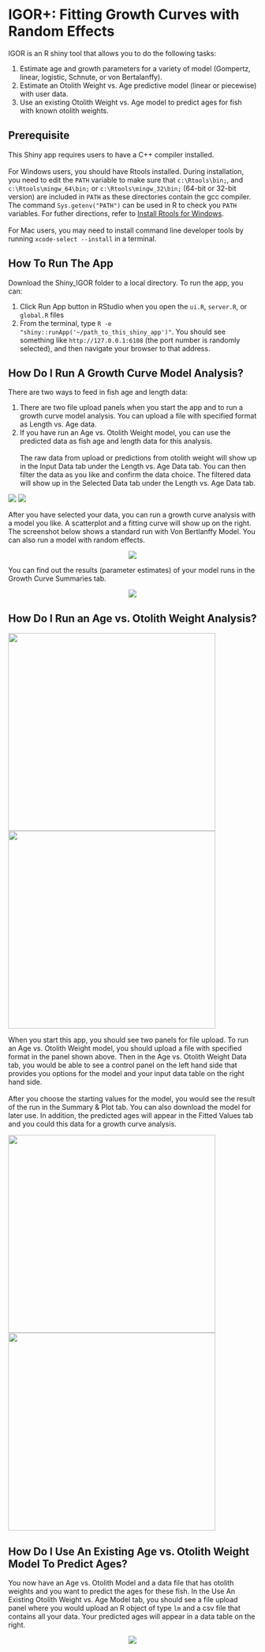 # IGOR+: Fitting Growth Curves with Random Effects

IGOR is an R shiny tool that allows you to do the following tasks:
1. Estimate age and growth parameters for a variety of model (Gompertz, linear, logistic, Schnute, or von Bertalanffy).
2. Estimate an Otolith Weight vs. Age predictive model (linear or piecewise) with user data.
3. Use an existing Otolith Weight vs. Age model to predict ages for fish with known otolith weights.

## Prerequisite

This Shiny app requires users to have a C++ compiler installed. 
<br></br>
For Windows users, you should have Rtools installed. During installation, you need to edit the `PATH` variable to make sure that `c:\Rtools\bin;`, and `c:\Rtools\mingw_64\bin;` or `c:\Rtools\mingw_32\bin;` (64-bit or 32-bit version) are included in `PATH` as these directories contain the gcc compiler. The command `Sys.getenv("PATH")` can be used in R to check you `PATH` variables. For futher directions, refer to [Install Rtools for Windows](https://github.com/stan-dev/rstan/wiki/Install-Rtools-for-Windows).
<br></br>
For Mac users, you may need to install command line developer tools by running `xcode-select --install` in a terminal.

## How To Run The App

Download the Shiny_IGOR folder to a local directory. To run the app, you can:
1. Click Run App button in RStudio when you open the `ui.R`, `server.R`, or `global.R` files
2. From the terminal, type `R -e "shiny::runApp('~/path_to_this_shiny_app')"`. You should see something like `http://127.0.0.1:6108` (the port number is randomly selected), and then navigate your browser to that address.

## How Do I Run A Growth Curve Model Analysis?

There are two ways to feed in fish age and length data: 
1. There are two file upload panels when you start the app and to run a growth curve model analysis. You can upload a file with specified format as Length vs. Age data.
2. If you have run an Age vs. Otolith Weight model, you can use the predicted data as fish age and length data for this analysis.
<br></br>
The raw data from upload or predictions from otolith weight will show up in the Input Data tab under the Length vs. Age Data tab. You can then filter the data as you like and confirm the data choice. The filtered data will show up in the Selected Data tab under the Length vs. Age Data tab.
<p float="left">
  <img src = "imgs/6.png" />
  <img src = "imgs/7.png" /> 
</p>
After you have selected your data, you can run a growth curve analysis with a model you like. A scatterplot and a fitting curve will show up on the right. The screenshot below shows a standard run with Von Bertlanffy Model. You can also run a model with random effects.
<p align = "center">
  <img src = "imgs/8.png" />
</p>
You can find out the results (parameter estimates) of your model runs in the Growth Curve Summaries tab.
<p align = "center">
  <img src = "imgs/9.png" />
</p>

## How Do I Run an Age vs. Otolith Weight Analysis?
<p float = "left">
  <img src = "imgs/1.png" width = "420" height = "400" />
  <img src = "imgs/2.png" width = "420" height = "400" /> 
</p>
When you start this app, you should see two panels for file upload. To run an Age vs. Otolith Weight model, you should upload a file with specified format in the panel shown above. Then in the Age vs. Otolith Weight Data tab, you would be able to see a control panel on the left hand side that provides you options for the model and your input data table on the right hand side.
<br></br>
After you choose the starting values for the model, you would see the result of the run in the Summary & Plot tab. You can also download the model for later use. In addition, the predicted ages will appear in the Fitted Values tab and you could this data for a growth curve analysis.
<p float = "left">
  <img src = "imgs/3.png" width = "420" height = "400" />
  <img src = "imgs/4.png" width = "420" height = "400" /> 
</p>

## How Do I Use An Existing Age vs. Otolith Weight Model To Predict Ages?

You now have an Age vs. Otolith Model and a data file that has otolith weights and you want to predict the ages for these fish. In the Use An Existing Otolith Weight vs. Age Model tab, you should see a file upload panel where you would upload an R object of type `lm` and a csv file that contains all your data. Your predicted ages will appear in a data table on the right.
<p align = "center">
  <img src = "imgs/5.png" />
</p>

